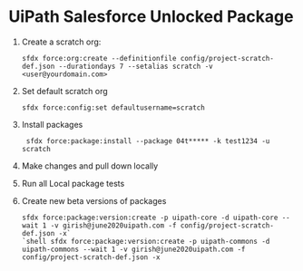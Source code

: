 # UiPath Salesforce Unlocked Package

1.  Create a scratch org:

    ```shell
    sfdx force:org:create --definitionfile config/project-scratch-def.json --durationdays 7 --setalias scratch -v <user@yourdomain.com>
    ```

2)  Set default scratch org

    ```shell
    sfdx force:config:set defaultusername=scratch
    ```

3. Install packages

   ```shell
    sfdx force:package:install --package 04t***** -k test1234 -u scratch
   ```

4. Make changes and pull down locally
5. Run all Local package tests
6. Create new beta versions of packages
   ```shell
   sfdx force:package:version:create -p uipath-core -d uipath-core --wait 1 -v girish@june2020uipath.com -f config/project-scratch-def.json -x`
   `shell sfdx force:package:version:create -p uipath-commons -d uipath-commons --wait 1 -v girish@june2020uipath.com -f config/project-scratch-def.json -x
   ```
